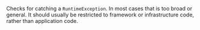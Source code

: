 
Checks for catching a `RuntimeException`. In most cases that is too broad or general. It should
usually be restricted to framework or infrastructure code, rather than application code.

